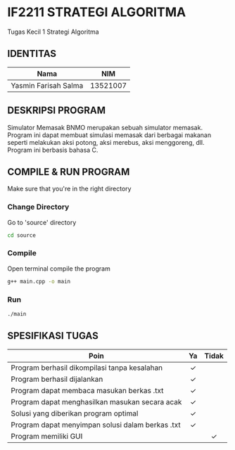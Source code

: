 # IF2211 STRATEGI ALGORITMA
Tugas Kecil 1 Strategi Algoritma


## IDENTITAS
| Nama | NIM |
| ----------- | ----------- |
| Yasmin Farisah Salma | 13521007 |

## DESKRIPSI PROGRAM
Simulator Memasak BNMO merupakan sebuah simulator memasak. Program ini dapat membuat
simulasi memasak dari berbagai makanan seperti melakukan aksi potong, aksi merebus,
aksi menggoreng, dll. Program ini berbasis bahasa C.

## COMPILE & RUN PROGRAM

Make sure that you're in the right directory

### Change Directory

Go to 'source' directory

```bash
cd source
```

### Compile

Open terminal compile the program

```bash
g++ main.cpp -o main
```

### Run

```bash
./main
```

## SPESIFIKASI TUGAS
| Poin                           |   Ya    |                                         Tidak                                                   |
| ------------------------------ | :------: | :-----------------------------------------------------------------------------------------------------------------: |
| Program berhasil dikompilasi tanpa kesalahan | ✓ | |
| Program berhasil dijalankan  |  ✓ ||
| Program dapat membaca masukan berkas .txt | ✓ ||
| Program dapat menghasilkan masukan secara acak | ✓ ||
| Solusi yang diberikan program optimal | ✓ ||
| Program dapat menyimpan solusi dalam berkas .txt | ✓ ||
| Program memiliki GUI || ✓ |
